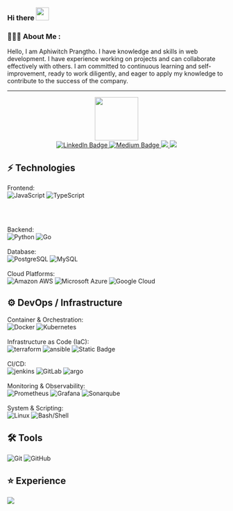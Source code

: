### Hi there <img src="https://raw.githubusercontent.com/aemmadi/aemmadi/master/wave.gif" width="30">

### 🧑🏻‍💻 About Me :
Hello, I am Aphiwitch Prangtho. I have knowledge and skills in web development. I have experience working on projects and can collaborate effectively with others. I am committed to continuous learning and self-improvement, ready to work diligently, and eager to apply my knowledge to contribute to the success of the company.


---

<div id="header" align="center">
  <img src="https://media.giphy.com/media/M9gbBd9nbDrOTu1Mqx/giphy.gif" width="100"/>
</div>

<div id="badges"  align="center">
  <a href="https://www.linkedin.com/in/aphiwich-prangtho-0b769931a/" target="_blank">
    <img src="https://img.shields.io/badge/LinkedIn-blue?style=for-the-badge&logo=linkedin&logoColor=white" alt="LinkedIn Badge"/>
  </a>
  <a href="https://www.youtube.com/@APHIWICHPRANGTHO-im4qe" target="_blank">
    <img src="https://img.shields.io/badge/YouTube-red?style=for-the-badge&logo=youtube&logoColor=white" alt="Medium Badge"/>
  </a>
  <a href="https://apwpt.vercel.app">
    <img src="https://img.shields.io/badge/Web_profile-black?style=for-the-badge&logo=vercel"/>
  </a>
  <a target="_blank"href="https://medium.com/@BaseBa1l" target="_blank">
    <img src="https://img.shields.io/badge/MEDIUM-black?style=for-the-badge&logo=medium&labelColor=%23000000" />
  </a>
  <br />
  <img src="https://komarev.com/ghpvc/?username=Aphiwich3&style=flat-square&color=blue" alt=""/>
</div>



## ⚡ Technologies
Frontend:<br>
![JavaScript](https://img.shields.io/badge/-JavaScript-black?style=flat-square&logo=javascript)
![TypeScript](https://img.shields.io/badge/-TypeScript-007ACC?style=flat-square&logo=typescript)

<br>

<br>Backend:<br>
![Python](https://img.shields.io/badge/-Python-black?style=flat-square&logo=Python)
![Go](https://img.shields.io/badge/Go-black?style=flat-square&logo=go&labelColor=black)
<br>
<br>Database:<br>
![PostgreSQL](https://img.shields.io/badge/PostgreSQL-black?style=flat-square&logo=postgresql&labelColor=%23000000)
![MySQL](https://img.shields.io/badge/-MySQL-black?style=flat-square&logo=mysql)
<br>
<br>Cloud Platforms:<br>
![Amazon AWS](https://img.shields.io/badge/Amazon%20AWS-232F3E?style=flat-square&logo=amazon-aws)
![Microsoft Azure](https://img.shields.io/badge/Microsoft%20Azure-232F7E?style=flat-square&logo=microsoft-azure)
![Google Cloud](https://img.shields.io/badge/Google%20Cloud-black?style=flat-square&logo=google-cloud)
<br/>



## ⚙️ DevOps / Infrastructure
Container & Orchestration:<br>
![Docker](https://img.shields.io/badge/-Docker-black?style=flat-square&logo=docker)
![Kubernetes](https://img.shields.io/badge/Kubernetes-black?logo=kubernetes)
<br>
<br>Infrastructure as Code (IaC):<br>
![terraform](https://img.shields.io/badge/Terraform-black?logo=terraform)
![ansible](https://img.shields.io/badge/Ansible-black?logo=ansible)
![Static Badge](https://img.shields.io/badge/Helm-black?logo=helm)
<br>
<br>CI/CD:<br>
![jenkins](https://img.shields.io/badge/Jenkins-black?logo=jenkins)
![GitLab](https://img.shields.io/badge/-GitLab_CI-FCA121?style=flat-square&logo=gitlab)
![argo](https://img.shields.io/badge/Argo-black?logo=argo)
<br>
<br>Monitoring & Observability:<br>
![Prometheus](https://img.shields.io/badge/Prometheus-black?logo=prometheus)
![Grafana](https://img.shields.io/badge/Grafana-black?logo=grafana)
![Sonarqube](https://img.shields.io/badge/Sonarqube-black?logo=sonarqube)
<br>
<br>System & Scripting:<br>
![Linux](https://img.shields.io/badge/Linux-black?logo=linux)
![Bash/Shell](https://img.shields.io/badge/Bash%2FShell-black?logo=gnubash&logoColor=%23fdfefe)



## 🛠️ Tools
![Git](https://img.shields.io/badge/-Git-black?style=flat-square&logo=git)
![GitHub](https://img.shields.io/badge/-GitHub-181717?style=flat-square&logo=github)



## ⭐ Experience
<div id="badges"  align="left">
  <a href="https://www.facebook.com/OptimizeCare" target="_blank">
    <img src="https://img.shields.io/badge/At_Ocare_Health_Hub-black?style=for-the-badge&label=Full%20Stack%20Developer&labelColor=black"/>
  </a>

</div>

<!-- IMG
<div id="header" align="center">
  <img src="https://media.giphy.com/media/M9gbBd9nbDrOTu1Mqx/giphy.gif" width="100"/>
</div>
-->

<!-- 
<div id="badges">
  <img src="https://img.shields.io/badge/LinkedIn-blue?style=for-the-badge&logo=linkedin&logoColor=white" alt="LinkedIn Badge"/>
  <img src="https://img.shields.io/badge/YouTube-red?style=for-the-badge&logo=youtube&logoColor=white" alt="Youtube Badge"/>
  <img src="https://img.shields.io/badge/Twitter-blue?style=for-the-badge&logo=twitter&logoColor=white" alt="Twitter Badge"/>
</div>

-->

